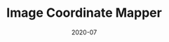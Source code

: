 ---
title: Image Coordinate Mapper 
date: "2020-07"
slug: "image-coordinate-mapper"
selectedWork: true
description: "Easily get the coordinates of a point on an image."
previewImage: "/images/work/image-coordinate-mapper/lead.jpg"
websiteLink: "https://get-image-coordinates.vercel.app/"
githubLink: "https://github.com/lawynnj/get-image-coordinates"
---